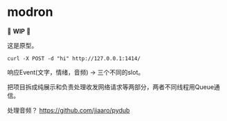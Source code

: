# modron

🚧 **WIP** 🚧

这是原型。

```commandline
curl -X POST -d "hi" http://127.0.0.1:1414/
```

响应Event(文字，情绪，音频) -> 三个不同的slot。

把项目拆成纯展示和负责处理收发网络请求等两部分，两者不同线程用Queue通信。

处理音频？
https://github.com/jiaaro/pydub